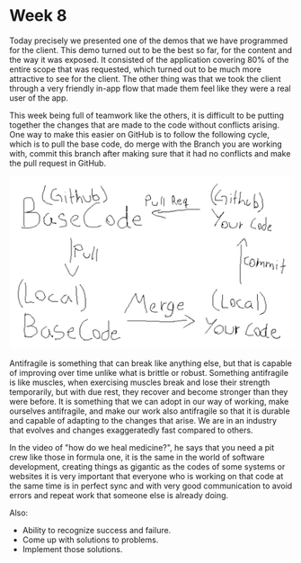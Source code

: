# Week 8

Today precisely we presented one of the demos that we have programmed for the client. This demo turned out to be the best so far, for the content and the way it was exposed. It consisted of the application covering 80% of the entire scope that was requested, which turned out to be much more attractive to see for the client. The other thing was that we took the client through a very friendly in-app flow that made them feel like they were a real user of the app.

This week being full of teamwork like the others, it is difficult to be putting together the changes that are made to the code without conflicts arising. One way to make this easier on GitHub is to follow the following cycle, which is to pull the base code, do merge with the Branch you are working with, commit this branch after making sure that it had no conflicts and make the pull request in GitHub.

![GithubCycle](https://github.com/diegonavarroq/Journal/blob/main/images/GithubCycle.png?raw=true)

Antifragile is something that can break like anything else, but that is capable of improving over time unlike what is brittle or robust. Something antifragile is like muscles, when exercising muscles break and lose their strength temporarily, but with due rest, they recover and become stronger than they were before. It is something that we can adopt in our way of working, make ourselves antifragile, and make our work also antifragile so that it is durable and capable of adapting to the changes that arise. We are in an industry that evolves and changes exaggeratedly fast compared to others. 

In the video of "how do we heal medicine?", he says that you need a pit crew like those in formula one, it is the same in the world of software development, creating things as gigantic as the codes of some systems or websites it is very important that everyone who is working on that code at the same time is in perfect sync and with very good communication to avoid errors and repeat work that someone else is already doing.

Also: 

- Ability to recognize success and failure.
- Come up with solutions to problems.
- Implement those solutions.


